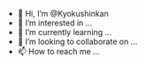 - 👋 Hi, I’m @Kyokushinkan
- 👀 I’m interested in ...
- 🌱 I’m currently learning ...
- 💞️ I’m looking to collaborate on ...
- 📫 How to reach me ...

<!---
Kyokushinkan/Kyokushinkan is a ✨ special ✨ repository because its `README.md` (this file) appears on your GitHub profile.
You can click the Preview link to take a look at your changes.
--->
